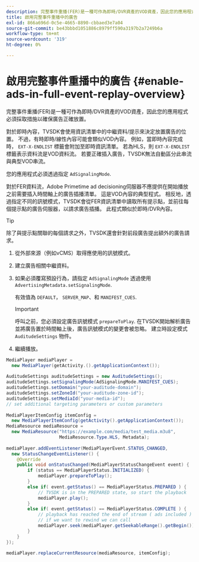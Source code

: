 ```yaml
---
description: 完整事件重播(FER)是一種可作為即時/DVR資產的VOD資產，因此您的應用程式必須採取措施以確保廣告正確放置。
title: 啟用完整事件重播中的廣告
exl-id: 866a696d-0c5e-4665-8890-cbbaed3e7a04
source-git-commit: be43bbbd1051886c8979ff590a3197b2a7249b6a
workflow-type: tm+mt
source-wordcount: '319'
ht-degree: 0%

---
```


# 啟用完整事件重播中的廣告 {#enable-ads-in-full-event-replay-overview}

完整事件重播(FER)是一種可作為即時/DVR資產的VOD資產，因此您的應用程式必須採取措施以確保廣告正確放置。

對於即時內容，TVSDK會使用資訊清單中的中繼資料/提示來決定放置廣告的位置。 不過，有時即時/線性內容可能會類似VOD內容。 例如，當即時內容完成時， `EXT-X-ENDLIST` 標籤會附加至即時資訊清單。 若為HLS，則 `EXT-X-ENDLIST` 標籤表示資料流是VOD資料流。 若要正確插入廣告，TVSDK無法自動區分此串流與典型VOD串流。

您的應用程式必須透過指定 `AdSignalingMode`.

對於FER資料流，Adobe Primetime ad decisioning伺服器不應提供在開始播放之前需要插入時間軸上的廣告插播清單。 這是VOD內容的典型程式。 相反地，透過指定不同的訊號模式，TVSDK會從FER資訊清單中讀取所有提示點，並前往每個提示點的廣告伺服器，以請求廣告插播。 此程式類似於即時/DVR內容。

>[!TIP]
>
>除了與提示點關聯的每個請求之外，TVSDK還會針對前段廣告提出額外的廣告請求。

1. 從外部來源（例如vCMS）取得應使用的訊號模式。
1. 建立廣告相關中繼資料。
1. 如果必須覆寫預設行為，請指定 `AdSignalingMode` 透過使用 `AdvertisingMetadata.setSignalingMode`.

   有效值為 `DEFAULT`， `SERVER_MAP`、和 `MANIFEST_CUES`.

   >[!IMPORTANT]
   >
   >呼叫之前，您必須設定廣告訊號模式 `prepareToPlay`. 在TVSDK開始解析廣告並將廣告置於時間軸上後，廣告訊號模式的變更會被忽略。 建立時設定模式 `AuditudeSettings` 物件。

1. 繼續播放。

<!--<a id="example_6DECA71C3C3B4551805C09A80686552F"></a>-->

```java
MediaPlayer mediaPlayer =  
  new MediaPlayer(getActivity.().getApplicationContext()); 
 
AuditudeSettings auditudeSettings = new AuditudeSettings(); 
auditudeSettings.setSignalingMode(AdSignalingMode.MANIFEST_CUES); 
auditudeSettings.setDomain("your-auditude-domain"); 
auditudeSettings.setZoneId("your-auditude-zone-id"); 
auditudeSettings.setMediaId("your-media-id"); 
// set additional targeting parameters or custom parameters 
 
MediaPlayerItemConfig itemConfig =  
  new MediaPlayerItemConfig(getActivity().getApplicationContext()); 
MediaResource mediaResource =  
  new MediaResource("https://example.com/media/test_media.m3u8",  
                    MediaResource.Type.HLS, Metadata); 
 
mediaPlayer.addEventListener(MediaPlayerEvent.STATUS_CHANGED,  
  new StatusChangeEventListener() { 
    @Override 
    public void onStatusChanged(MediaPlayerStatusChangeEvent event) { 
        if (status == MediaPlayerStatus.INITIALIZED) { 
            mediaPlayer.prepareToPlay(); 
        } 
        else if( event.getStatus() == MediaPlayerStatus.PREPARED ) { 
            // TVSDK is in the PREPARED state, so start the playback 
            mediaPlayer.play(); 
        } 
        else if( event.getStatus() == MediaPlayerStatus.COMPLETE ) { 
            // playback has reached the end of stream ( ads included ) 
            // if we want to rewind we can call 
            mediaPlayer.seek(mediaPlayer.getSeekableRange().getBegin()); 
        } 
    } 
}); 
 
mediaPlayer.replaceCurrentResource(mediaResource, itemConfig); 
```
